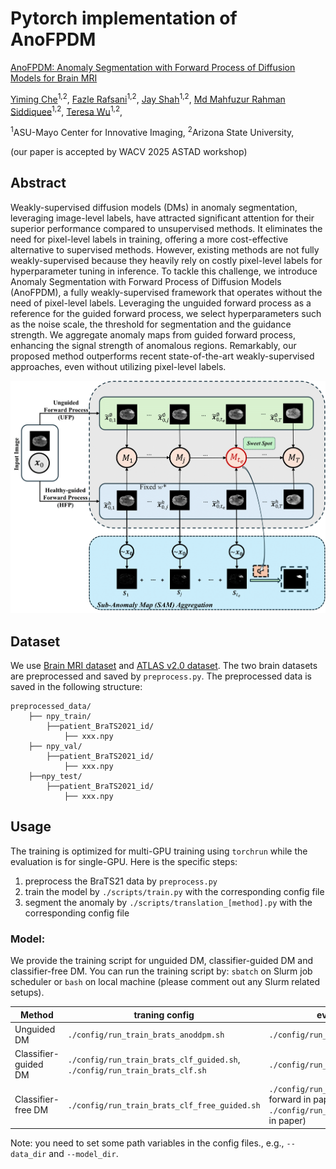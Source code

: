 # Pytorch implementation of AnoFPDM

[AnoFPDM: Anomaly Segmentation with Forward Process of Diffusion Models for Brain MRI](https://arxiv.org/abs/2404.15683) 

[Yiming Che](https://soloche.github.io/)<sup>1,2</sup>, 
[Fazle Rafsani](https://labs.engineering.asu.edu/wulab/person/fazle-rafsani/)<sup>1,2</sup>, 
[Jay Shah](https://www.public.asu.edu/~jgshah1/)<sup>1,2</sup>, 
[Md Mahfuzur Rahman Siddiquee](https://mrahmans.me/)<sup>1,2</sup>,
[Teresa Wu](https://labs.engineering.asu.edu/wulab/person/teresa-wu-2/)<sup>1,2</sup>,

<sup>1</sup>ASU-Mayo Center for Innovative Imaging,
<sup>2</sup>Arizona State University,

(our paper is accepted by WACV 2025 ASTAD workshop)

## Abstract
Weakly-supervised diffusion models (DMs) in anomaly segmentation, leveraging image-level labels, have attracted significant attention for their superior performance compared to unsupervised methods. It eliminates the need for pixel-level labels in training, offering a more cost-effective alternative to supervised methods. However, existing methods are not fully weakly-supervised because they heavily rely on costly pixel-level labels for hyperparameter tuning in inference. To tackle this challenge, we introduce Anomaly Segmentation with Forward Process of Diffusion Models (AnoFPDM), a fully weakly-supervised framework that operates without the need of pixel-level labels. Leveraging the unguided forward process as a reference for the guided forward process, we select hyperparameters such as the noise scale, the threshold for segmentation and the guidance strength. We aggregate anomaly maps from guided forward process, enhancing the signal strength of anomalous regions. Remarkably, our proposed method outperforms recent state-of-the-art weakly-supervised approaches, even without utilizing pixel-level labels.

![flowchart](./assets/flowchart.png)

## Dataset
We use [Brain MRI dataset](https://www.kaggle.com/datasets/dschettler8845/brats-2021-task1) and [ATLAS v2.0 dataset](https://fcon_1000.projects.nitrc.org/indi/retro/atlas.html). The two brain datasets are preprocessed and saved by `preprocess.py`. The preprocessed data is saved in the following structure:

```
preprocessed_data/
    ├── npy_train/
  	    ├──patient_BraTS2021_id/
	        ├── xxx.npy
    ├── npy_val/
  	    ├──patient_BraTS2021_id/
            ├── xxx.npy
    ├──npy_test/
  	    ├──patient_BraTS2021_id/
            ├── xxx.npy
```

## Usage
The training is optimized for multi-GPU training using `torchrun` while the evaluation is for single-GPU.  Here is the specific steps:
1. preprocess the BraTS21 data by `preprocess.py`
2. train the model by `./scripts/train.py` with the corresponding config file
3. segment the anomaly by `./scripts/translation_[method].py` with the corresponding config file

### Model:
We provide the training script for unguided DM, classifier-guided DM and classifier-free DM. You can run the training script by:
`sbatch` on Slurm job scheduler or `bash` on local machine (please comment out any Slurm related setups). 

Method | traning config | evaluation config|
--- | --- | --- |
Unguided DM | `./config/run_train_brats_anoddpm.sh` | `./config/run_translation_anoddpm.sh` |
Classifier-guided DM | `./config/run_train_brats_clf_guided.sh`, `./config/run_train_brats_clf.sh`| `./config/run_translation_clf_guided.sh` |
Classifier-free DM | `./config/run_train_brats_clf_free_guided.sh` | `./config/run_translation_fpdm.sh` (ddim forward in paper), `./config/run_translation_ddib.sh` (ddib in paper) |

Note: you need to set some path variables in the config files., e.g., `--data_dir` and `--model_dir`.